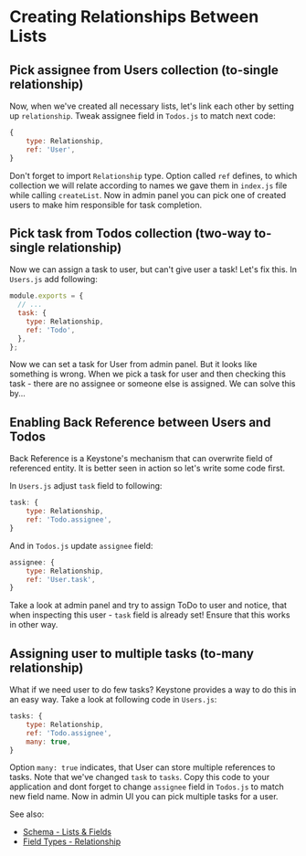 <!--[meta]
section: guides
title: Creating Relationships Between Lists
[meta]-->

# Creating Relationships Between Lists

## Pick assignee from Users collection (to-single relationship)

Now, when we've created all necessary lists, let's link each other by setting up
`relationship`. Tweak assignee field in `Todos.js` to match next code:

```javascript
{
    type: Relationship,
    ref: 'User',
}
```

Don't forget to import `Relationship` type. Option called `ref` defines, to which collection we will relate according to names we gave them in `index.js` file while calling `createList`. Now in admin panel you can pick one of created users to make him responsible for task completion.

## Pick task from Todos collection (two-way to-single relationship)

Now we can assign a task to user, but can't give user a task! Let's fix this.
In `Users.js` add following:

```javascript
module.exports = {
  // ...
  task: {
    type: Relationship,
    ref: 'Todo',
  },
};
```

Now we can set a task for User from admin panel. But it looks like something is wrong. When we pick a task for user and then checking this task - there are no assignee or someone else is assigned. We can solve this by...

## Enabling Back Reference between Users and Todos

Back Reference is a Keystone's mechanism that can overwrite field of referenced entity.
It is better seen in action so let's write some code first.

In `Users.js` adjust `task` field to following:

```javascript
task: {
    type: Relationship,
    ref: 'Todo.assignee',
}
```

And in `Todos.js` update `assignee` field:

```javascript
assignee: {
    type: Relationship,
    ref: 'User.task',
}
```

Take a look at admin panel and try to assign ToDo to user and notice, that when inspecting this user - `task` field is already set! Ensure that this works in other way.

## Assigning user to multiple tasks (to-many relationship)

What if we need user to do few tasks? Keystone provides a way to do this in an easy way.
Take a look at following code in `Users.js`:

```javascript
tasks: {
    type: Relationship,
    ref: 'Todo.assignee',
    many: true,
}
```

Option `many: true` indicates, that User can store multiple references to tasks. Note that we've changed `task` to `tasks`. Copy this code to your application and dont forget to change `assignee` field in `Todos.js` to match new field name. Now in admin UI you can pick multiple tasks for a user.

See also:

- [Schema - Lists & Fields](../guides/schema.md)
- [Field Types - Relationship](../../packages/fields/src/types/Relationship/README.md)
